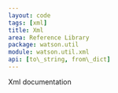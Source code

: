 ```yaml
---
layout: code
tags: [xml]
title: Xml
area: Reference Library
package: watson.util
module: watson.util.xml
api: [to\_string, from\_dict]
---
```


Xml documentation